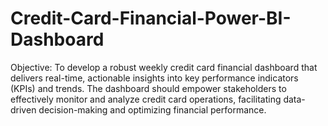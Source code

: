 # Credit-Card-Financial-Power-BI-Dashboard
Objective: To develop a robust weekly credit card financial dashboard that delivers real-time, actionable insights into key performance indicators (KPIs) and trends. The dashboard should empower stakeholders to effectively monitor and analyze credit card operations, facilitating data-driven decision-making and optimizing financial performance.
